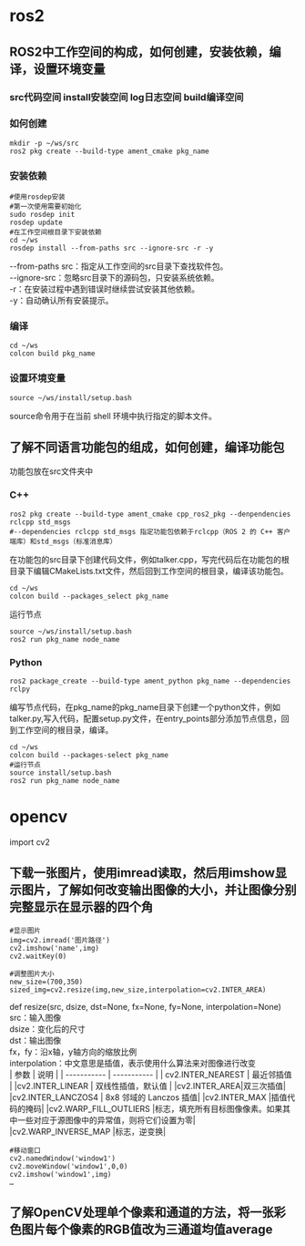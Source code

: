# ros2
## ROS2中工作空间的构成，如何创建，安装依赖，编译，设置环境变量
### src代码空间 install安装空间 log日志空间 build编译空间
### 如何创建
```
mkdir -p ~/ws/src
ros2 pkg create --build-type ament_cmake pkg_name
```
### 安装依赖
```
#使用rosdep安装
#第一次使用需要初始化
sudo rosdep init
rosdep update
#在工作空间根目录下安装依赖
cd ~/ws
rosdep install --from-paths src --ignore-src -r -y
```
--from-paths src：指定从工作空间的src目录下查找软件包。 <br>
--ignore-src：忽略src目录下的源码包，只安装系统依赖。<br>
-r：在安装过程中遇到错误时继续尝试安装其他依赖。<br>
-y：自动确认所有安装提示。<br>

### 编译 
```
cd ~/ws
colcon build pkg_name
```

### 设置环境变量
```
source ~/ws/install/setup.bash
```
source命令用于在当前 shell 环境中执行指定的脚本文件。

## 了解不同语言功能包的组成，如何创建，编译功能包
功能包放在src文件夹中
### C++
```
ros2 pkg create --build-type ament_cmake cpp_ros2_pkg --denpendencies rclcpp std_msgs
#--dependencies rclcpp std_msgs 指定功能包依赖于rclcpp（ROS 2 的 C++ 客户端库）和std_msgs（标准消息库）
```
在功能包的src目录下创建代码文件，例如talker.cpp，写完代码后在功能包的根目录下编辑CMakeLists.txt文件，然后回到工作空间的根目录，编译该功能包。
```
cd ~/ws
colcon build --packages_select pkg_name
```
运行节点
```
source ~/ws/install/setup.bash
ros2 run pkg_name node_name
```
### Python
```
ros2 package_create --build-type ament_python pkg_name --dependencies rclpy
```
编写节点代码，在pkg_name的pkg_name目录下创建一个python文件，例如talker.py,写入代码，配置setup.py文件，在entry_points部分添加节点信息，回到工作空间的根目录，编译。
```
cd ~/ws
colcon build --packages-select pkg_name
#运行节点
source install/setup.bash
ros2 run pkg_name node_name
```

# opencv
import cv2
## 下载一张图片，使用imread读取，然后用imshow显示图片，了解如何改变输出图像的大小，并让图像分别完整显示在显示器的四个角
```
#显示图片
img=cv2.imread('图片路径')
cv2.imshow('name',img)
cv2.waitKey(0)
```

```
#调整图片大小
new_size=(700,350)
sized_img=cv2.resize(img,new_size,interpolation=cv2.INTER_AREA)
```
def resize(src, dsize, dst=None, fx=None, fy=None, interpolation=None) <br>
src：输入图像 <br>
dsize：变化后的尺寸 <br>
dst：输出图像 <br>
fx，fy：沿x轴，y轴方向的缩放比例 <br>
interpolation：中文意思是插值，表示使用什么算法来对图像进行改变 <br>
| 参数      | 说明 |
| ----------- | ----------- |
| cv2.INTER_NEAREST      | 最近邻插值       |
|cv2.INTER_LINEAR   | 双线性插值，默认值        |
|cv2.INTER_AREA|双三次插值|
|cv2.INTER_LANCZOS4 |	8x8 邻域的 Lanczos 插值|
|cv2.INTER_MAX	|插值代码的掩码|
|cv2.WARP_FILL_OUTLIERS	|标志，填充所有目标图像像素。如果其中一些对应于源图像中的异常值，则将它们设置为零|
|cv2.WARP_INVERSE_MAP	|标志，逆变换|

```
#移动窗口
cv2.namedWindow('window1')
cv2.moveWindow('window1',0,0)
cv2.imshow('window1',img)
…
```

## 了解OpenCV处理单个像素和通道的方法，将一张彩色图片每个像素的RGB值改为三通道均值average






